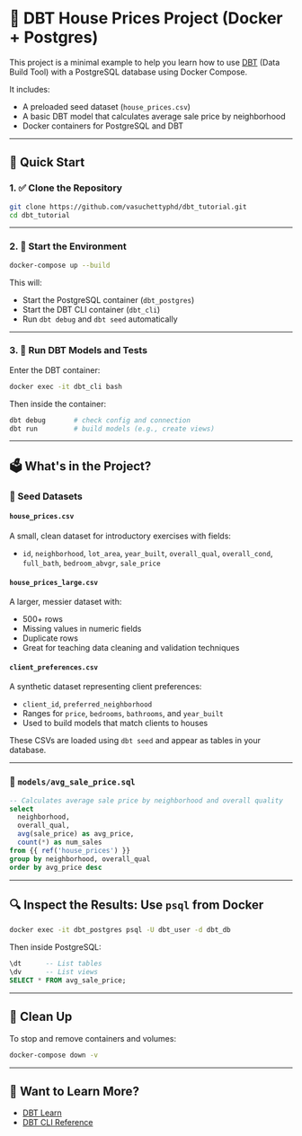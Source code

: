 # 🏡 DBT House Prices Project (Docker + Postgres)

This project is a minimal example to help you learn how to use [DBT](https://www.getdbt.com/) (Data Build Tool) with a PostgreSQL database using Docker Compose.

It includes:
- A preloaded seed dataset (`house_prices.csv`)
- A basic DBT model that calculates average sale price by neighborhood
- Docker containers for PostgreSQL and DBT

---

## 🚀 Quick Start

### 1. ✅ Clone the Repository

```bash
git clone https://github.com/vasuchettyphd/dbt_tutorial.git
cd dbt_tutorial
```

---

### 2. 🐳 Start the Environment

```bash
docker-compose up --build
```

This will:
- Start the PostgreSQL container (`dbt_postgres`)
- Start the DBT CLI container (`dbt_cli`)
- Run `dbt debug` and `dbt seed` automatically

---

### 3. 🧪 Run DBT Models and Tests

Enter the DBT container:

```bash
docker exec -it dbt_cli bash
```

Then inside the container:

```bash
dbt debug       # check config and connection
dbt run         # build models (e.g., create views)
```

---

## 🗳 What's in the Project?

### 📂 Seed Datasets

#### `house_prices.csv`
A small, clean dataset for introductory exercises with fields:
- `id`, `neighborhood`, `lot_area`, `year_built`, `overall_qual`, `overall_cond`, `full_bath`, `bedroom_abvgr`, `sale_price`

#### `house_prices_large.csv`
A larger, messier dataset with:
- 500+ rows
- Missing values in numeric fields
- Duplicate rows
- Great for teaching data cleaning and validation techniques

#### `client_preferences.csv`
A synthetic dataset representing client preferences:
- `client_id`, `preferred_neighborhood`
- Ranges for `price`, `bedrooms`, `bathrooms`, and `year_built`
- Used to build models that match clients to houses

These CSVs are loaded using `dbt seed` and appear as tables in your database.

---

### 📂 `models/avg_sale_price.sql`

```sql
-- Calculates average sale price by neighborhood and overall quality
select
  neighborhood,
  overall_qual,
  avg(sale_price) as avg_price,
  count(*) as num_sales
from {{ ref('house_prices') }}
group by neighborhood, overall_qual
order by avg_price desc
```

---

## 🔍 Inspect the Results: Use `psql` from Docker

```bash
docker exec -it dbt_postgres psql -U dbt_user -d dbt_db
```

Then inside PostgreSQL:

```sql
\dt      -- List tables
\dv      -- List views
SELECT * FROM avg_sale_price;
```

---

## 🤹 Clean Up

To stop and remove containers and volumes:

```bash
docker-compose down -v
```

---

## 🧠 Want to Learn More?

- [DBT Learn](https://docs.getdbt.com/docs/introduction)
- [DBT CLI Reference](https://docs.getdbt.com/reference/dbt-cli)